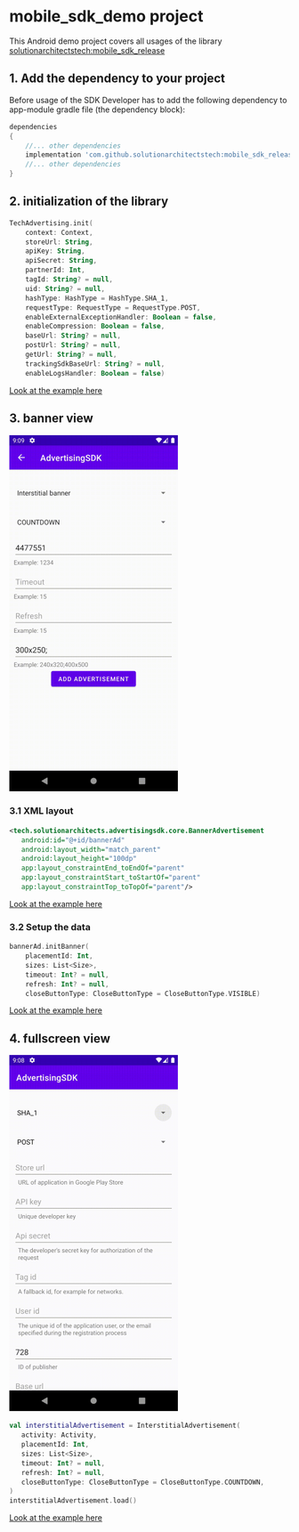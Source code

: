 # mobile_sdk_demo project
This Android demo project covers all usages of the library [solutionarchitectstech:mobile_sdk_release](https://github.com/solutionarchitectstech/mobile_sdk_release)

## 1. Add the dependency to your project
Before usage of the SDK Developer has to add the following dependency to app-module gradle file (the dependency block):
```groovy
dependencies
{
    //... other dependencies
    implementation 'com.github.solutionarchitectstech:mobile_sdk_release:0.0.7'
    //... other dependencies
}
```

## 2. initialization of the library
```kotlin
TechAdvertising.init(
    context: Context,
    storeUrl: String,
    apiKey: String,
    apiSecret: String,
    partnerId: Int,
    tagId: String? = null,
    uid: String? = null,
    hashType: HashType = HashType.SHA_1,
    requestType: RequestType = RequestType.POST,
    enableExternalExceptionHandler: Boolean = false,
    enableCompression: Boolean = false,
    baseUrl: String? = null,
    postUrl: String? = null,
    getUrl: String? = null,
    trackingSdkBaseUrl: String? = null,
    enableLogsHandler: Boolean = false)
```
[Look at the example here](https://github.com/solutionarchitectstech/mobile_sdk_demo/blob/5d6ce5a898b789641c6f31bf1d82d129881e0da1/app/src/main/kotlin/tech/solutionarchitects/testapplication/InitAdActivity.kt#L30)

## 3. banner view
![banner-view](/readme_content/banner.gif)

### 3.1 XML layout
```xml
<tech.solutionarchitects.advertisingsdk.core.BannerAdvertisement
   android:id="@+id/bannerAd"
   android:layout_width="match_parent"
   android:layout_height="100dp"
   app:layout_constraintEnd_toEndOf="parent"
   app:layout_constraintStart_toStartOf="parent"
   app:layout_constraintTop_toTopOf="parent"/>
```
[Look at the example here](https://github.com/solutionarchitectstech/mobile_sdk_demo/blob/5d6ce5a898b789641c6f31bf1d82d129881e0da1/app/src/main/res/layout/activity_main.xml#L28)

### 3.2 Setup the data

```kotlin
bannerAd.initBanner(
    placementId: Int,
    sizes: List<Size>,
    timeout: Int? = null,
    refresh: Int? = null,
    closeButtonType: CloseButtonType = CloseButtonType.VISIBLE)
```
[Look at the example here](https://github.com/solutionarchitectstech/mobile_sdk_demo/blob/5d6ce5a898b789641c6f31bf1d82d129881e0da1/app/src/main/kotlin/tech/solutionarchitects/testapplication/MainActivity.kt#L67)

## 4. fullscreen view
![banner-view](/readme_content/fullscreen.gif)

```kotlin
val interstitialAdvertisement = InterstitialAdvertisement(
   activity: Activity,
   placementId: Int,
   sizes: List<Size>,
   timeout: Int? = null,
   refresh: Int? = null,
   closeButtonType: CloseButtonType = CloseButtonType.COUNTDOWN,
)
interstitialAdvertisement.load()
```
[Look at the example here](https://github.com/solutionarchitectstech/mobile_sdk_demo/blob/5d6ce5a898b789641c6f31bf1d82d129881e0da1/app/src/main/kotlin/tech/solutionarchitects/testapplication/MainActivity.kt#L55)







